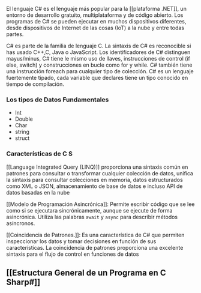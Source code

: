 El lenguaje C# es el lenguaje más popular para la [[plataforma .NET]], un entorno de desarrollo gratuito, multiplataforma y de código abierto. Los programas de C# se pueden ejecutar en muchos dispositivos diferentes, desde dispositivos de Internet de las cosas (IoT) a la nube y entre todas partes.

C# es parte de la familia de lenguaje C. La sintaxis de C# es reconocible si has usado C++,C, Java o JavaScript.
Los identificadores de C# distinguen mayus/minus, C# tiene le mismo uso de llaves, instrucciones de control (if else, switch) y construcciones en bucle como for y while. C# también tiene una instrucción foreach para cualquier tipo de colección.
C# es un lenguaje fuertemente tipado, cada variable que declares tiene un tipo conocido en tiempo de compilación.
### Los tipos de Datos Fundamentales
- Int
- Double
- Char
- string
- struct
### Características de C S
[[Language Integrated Query (LINQ)]] proporciona una sintaxis común en patrones para consultar o transformar cualquier colección de datos, unifica la sintaxis para consultar colecciones en memoria, datos estructurados como XML o JSON, almacenamiento de base de datos e incluso API de datos basadas en la nube

[[Modelo de Programación Asincrónica]]: Permite escribir código que se lee como si se ejecutara sincrónicamente, aunque se ejecute de forma asincrónica. Utiliza las palabras `await` y `async` para describir métodos asíncronos.

[[Coincidencia de Patrones.]]: Es una característica de C# que permiten inspeccionar los datos y tomar decisiones en función de sus características. La coincidencia de patrones proporciona una excelente sintaxis para el flujo de control en funciones de datos

## [[Estructura General de un Programa en C Sharp#]] 

